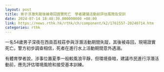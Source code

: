 ```yaml
---
layout: post
title: 男子浮潛失蹤後被尋回證實死亡　學者建議活動前評估風險及受訓
date: 2024-07-14 18:48:39.000000000 +08:00
link: https://news.rthk.hk/rthk/ch/component/k2/1761557-20240714.htm
categories: rthk
---
```


一名54歲男子深夜在西貢荔枝莊參與浮潛活動期間失蹤，其後被尋回，現場證實死亡。警方初步調查相信，死者在進行水上活動期間意外遇溺。

有體育學者說，涉事位置夏季一般較風浪平靜，但環境昏暗，建議市民進行浮潛活動前，應先評估環境風險和接受基本訓練。

